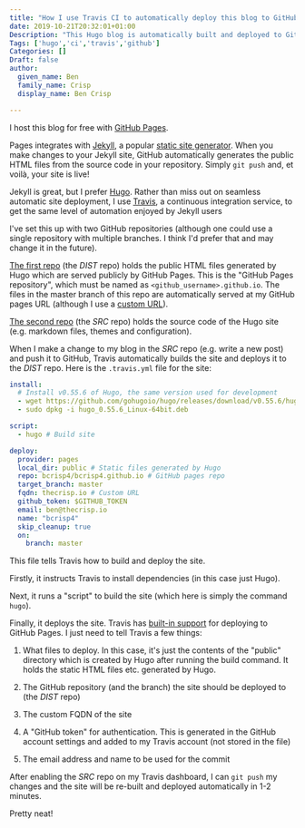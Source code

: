 ```yaml
---
title: "How I use Travis CI to automatically deploy this blog to GitHub Pages"
date: 2019-10-21T20:32:01+01:00
Description: "This Hugo blog is automatically built and deployed to GitHub Pages using Travis CI. This post explains a little about how that works."
Tags: ['hugo','ci','travis','github']
Categories: []
Draft: false
author:
  given_name: Ben
  family_name: Crisp
  display_name: Ben Crisp

---
```


I host this blog for free with [GitHub Pages](https://pages.github.com/).

Pages integrates with [Jekyll](https://jekyllrb.com/), a popular [static site generator](https://stackoverflow.com/questions/30181349/what-is-a-static-site-generator). When you make changes to your Jekyll site, GitHub automatically generates the public HTML files from the source code in your repository. Simply `git push` and, et voilà, your site is live!

Jekyll is great, but I prefer [Hugo](https://gohugo.io). Rather than miss out on seamless automatic site deployment, I use [Travis](https://travis-ci.com/), a continuous integration service, to get the same level of automation enjoyed by Jekyll users

I've set this up with two GitHub repositories (although one could use a single repository with multiple branches. I think I'd prefer that and may change it in the future). 

[The first repo](https://github.com/bcrisp4/bcrisp4.github.io) (the *DIST* repo) holds the public HTML files generated by Hugo which are served publicly by GitHub Pages. This is the "GitHub Pages repository", which must be named as `<github_username>.github.io`. The files in the master branch of this repo are automatically served at my GitHub pages URL (although I use a [custom URL](https://help.github.com/en/github/working-with-github-pages/configuring-a-custom-domain-for-your-github-pages-site)).

[The second repo](https://github.com/bcrisp4/thecrisp.io) (the *SRC* repo) holds the source code of the Hugo site (e.g. markdown files, themes and configuration).

When I make a change to my blog in the *SRC* repo (e.g. write a new post) and push it to GitHub, Travis automatically builds the site and deploys it to the *DIST* repo. Here is the `.travis.yml` file for the site:

```yml
install:
  # Install v0.55.6 of Hugo, the same version used for development 
  - wget https://github.com/gohugoio/hugo/releases/download/v0.55.6/hugo_0.55.6_Linux-64bit.deb 
  - sudo dpkg -i hugo_0.55.6_Linux-64bit.deb

script:
  - hugo # Build site

deploy:
  provider: pages
  local_dir: public # Static files generated by Hugo
  repo: bcrisp4/bcrisp4.github.io # GitHub pages repo
  target_branch: master
  fqdn: thecrisp.io # Custom URL
  github_token: $GITHUB_TOKEN
  email: ben@thecrisp.io
  name: "bcrisp4"
  skip_cleanup: true
  on:
    branch: master
```
This file tells Travis how to build and deploy the site.

Firstly, it instructs Travis to install dependencies (in this case just Hugo). 

Next, it runs a "script" to build the site (which here is simply the command `hugo`).

Finally, it deploys the site. Travis has [built-in support](https://docs.travis-ci.com/user/deployment/pages/) for deploying to GitHub Pages. I just need to tell Travis a few things:

1. What files to deploy. In this case, it's just the contents of the "public" directory which is created by Hugo after running the build command. It holds the static HTML files etc. generated by Hugo.

2. The GitHub repository (and the branch) the site should be deployed to (the *DIST* repo)

3. The custom FQDN of the site 

4. A "GitHub token" for authentication. This is generated in the GitHub account settings and added to my Travis account (not stored in the file)

5. The email address and name to be used for the commit

After enabling the *SRC* repo on my Travis dashboard, I can `git push` my changes and the site will be re-built and deployed automatically in 1-2 minutes. 

Pretty neat!


